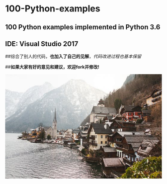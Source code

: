 # 100-Python-examples
100 Python examples implemented in Python 3.6
----
IDE: Visual Studio 2017
----
##综合了别人的代码，**也加入了自己的见解**，*代码改进过程也基本保留*

##**如果大家有好的意见和建议，欢迎fork并修改!**

![image](https://github.com/kernellmd/100-Python-examples/blob/master/2.jpeg)

